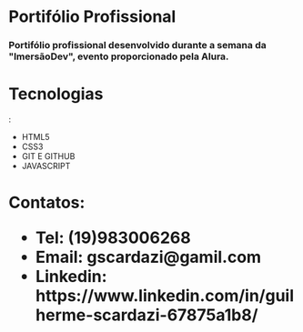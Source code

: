 <h1><strong>Portifólio Profissional</strong></h1>
<h3>Portifólio profissional desenvolvido durante a semana da "ImersãoDev", evento proporcionado pela Alura.</h3>

<h1><strong>Tecnologias</strong></h1>:
<ul>
<li>
HTML5
</li>
<li>
CSS3
</li>
<li>
GIT E GITHUB
</li>
<li>
JAVASCRIPT
</li>
</ul>
<h1><strong>Contatos:</strong>
<ul>
<li>
Tel: (19)983006268
</li>
<li>
Email: gscardazi@gamil.com
</li>
<li>
Linkedin: https://www.linkedin.com/in/guilherme-scardazi-67875a1b8/
</li>


